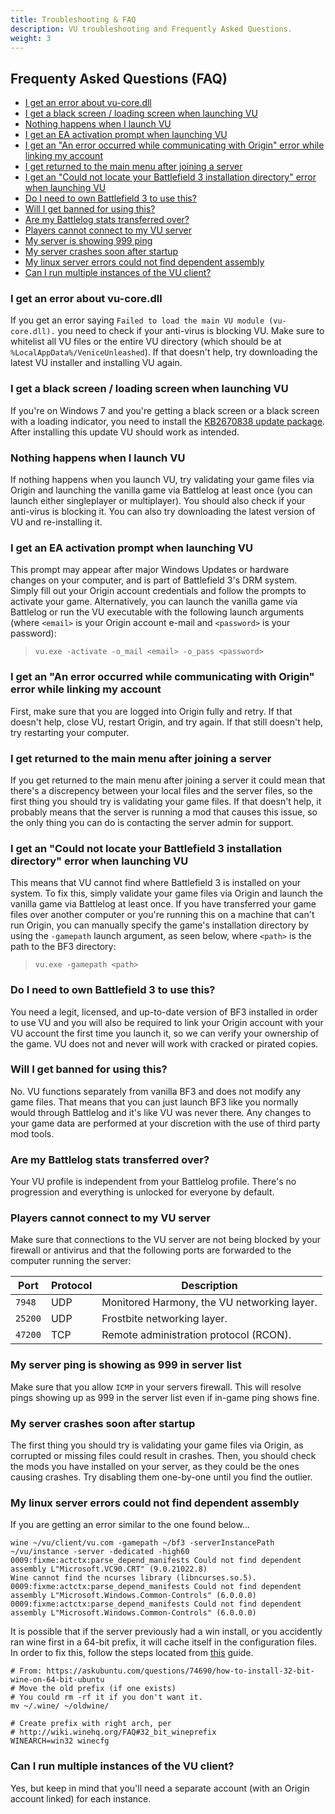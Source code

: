 ```yaml
---
title: Troubleshooting & FAQ
description: VU troubleshooting and Frequently Asked Questions.
weight: 3
---
```


<!-- omit in toc -->
## Frequenty Asked Questions (FAQ)

- [I get an error about vu-core.dll](#i-get-an-error-about-vu-coredll)
- [I get a black screen / loading screen when launching VU](#i-get-a-black-screen--loading-screen-when-launching-vu)
- [Nothing happens when I launch VU](#nothing-happens-when-i-launch-vu)
- [I get an EA activation prompt when launching VU](#i-get-an-ea-activation-prompt-when-launching-vu)
- [I get an "An error occurred while communicating with Origin" error while linking my account](#i-get-an-an-error-occurred-while-communicating-with-origin-error-while-linking-my-account)
- [I get returned to the main menu after joining a server](#i-get-returned-to-the-main-menu-after-joining-a-server)
- [I get an "Could not locate your Battlefield 3 installation directory" error when launching VU](#i-get-an-could-not-locate-your-battlefield-3-installation-directory-error-when-launching-vu)
- [Do I need to own Battlefield 3 to use this?](#do-i-need-to-own-battlefield-3-to-use-this)
- [Will I get banned for using this?](#will-i-get-banned-for-using-this)
- [Are my Battlelog stats transferred over?](#are-my-battlelog-stats-transferred-over)
- [Players cannot connect to my VU server](#players-cannot-connect-to-my-vu-server)
- [My server is showing 999 ping](#my-server-ping-is-showing-as-999-in-server-list)
- [My server crashes soon after startup](#my-server-crashes-soon-after-startup)
- [My linux server errors could not find dependent assembly](#my-linux-server-errors-could-not-find-dependent-assembly)
- [Can I run multiple instances of the VU client?](#can-i-run-multiple-instances-of-the-vu-client)

### I get an error about vu-core.dll

If you get an error saying `Failed to load the main VU module (vu-core.dll).` you need to check if your anti-virus is blocking VU. Make sure to whitelist all VU files or the entire VU directory (which should be at `%LocalAppData%/VeniceUnleashed`). If that doesn't help, try downloading the latest VU installer and installing VU again.

### I get a black screen / loading screen when launching VU

If you're on Windows 7 and you're getting a black screen or a black screen with a loading indicator, you need to install the [KB2670838 update package](https://support.microsoft.com/en-gb/help/2670838/platform-update-for-windows-7-sp1-and-windows-server-2008-r2-sp1). After installing this update VU should work as intended.

### Nothing happens when I launch VU

If nothing happens when you launch VU, try validating your game files via Origin and launching the vanilla game via Battlelog at least once (you can launch either singleplayer or multiplayer). You should also check if your anti-virus is blocking it. You can also try downloading the latest version of VU and re-installing it.

### I get an EA activation prompt when launching VU

This prompt may appear after major Windows Updates or hardware changes on your computer, and is part of Battlefield 3's DRM system. Simply fill out your Origin account credentials and follow the prompts to activate your game. Alternatively, you can launch the vanilla game via Battlelog or run the VU executable with the following launch arguments (where `<email>` is your Origin account e-mail and `<password>` is your password):

> `vu.exe -activate -o_mail <email> -o_pass <password>`

### I get an "An error occurred while communicating with Origin" error while linking my account

First, make sure that you are logged into Origin fully and retry. If that doesn't help, close VU, restart Origin, and try again. If that still doesn't help, try restarting your computer.

### I get returned to the main menu after joining a server

If you get returned to the main menu after joining a server it could mean that there's a discrepency between your local files and the server files, so the first thing you should try is validating your game files. If that doesn't help, it probably means that the server is running a mod that causes this issue, so the only thing you can do is contacting the server admin for support.

### I get an "Could not locate your Battlefield 3 installation directory" error when launching VU

This means that VU cannot find where Battlefield 3 is installed on your system. To fix this, simply validate your game files via Origin and launch the vanilla game via Battlelog at least once. If you have transferred your game files over another computer or you're running this on a machine that can't run Origin, you can manually specify the game's installation directory by using the `-gamepath` launch argument, as seen below, where `<path>` is the path to the BF3 directory:

> `vu.exe -gamepath <path>`

### Do I need to own Battlefield 3 to use this?

You need a legit, licensed, and up-to-date version of BF3 installed in order to use VU and you will also be required to link your Origin account with your VU account the first time you launch it, so we can verify your ownership of the game. VU does not and never will work with cracked or pirated copies.

### Will I get banned for using this?

No. VU functions separately from vanilla BF3 and does not modify any game files. That means that you can just launch BF3 like you normally would through Battlelog and it's like VU was never there. Any changes to your game data are performed at your discretion with the use of third party mod tools. 

### Are my Battlelog stats transferred over?

Your VU profile is independent from your Battlelog profile. There's no progression and everything is unlocked for everyone by default.

### Players cannot connect to my VU server

Make sure that connections to the VU server are not being blocked by your firewall or antivirus and that the following ports are forwarded to the computer running the server:


| Port | Protocol | Description |
| ---- | -------- | ----------- |
| `7948` | UDP | Monitored Harmony, the VU networking layer. |
| `25200` | UDP | Frostbite networking layer. |
| `47200` | TCP | Remote administration protocol (RCON). |

### My server ping is showing as 999 in server list

Make sure that you allow `ICMP` in your servers firewall. This will resolve pings showing up as 999 in the server list even if in-game ping shows fine.

### My server crashes soon after startup

The first thing you should try is validating your game files via Origin, as corrupted or missing files could result in crashes. Then, you should check the mods you have installed on your server, as they could be the ones causing crashes. Try disabling them one-by-one until you find the outlier. 

### My linux server errors could not find dependent assembly

If you are getting an error similar to the one found below...

```
wine ~/vu/client/vu.com -gamepath ~/bf3 -serverInstancePath ~/vu/instance -server -dedicated -high60
0009:fixme:actctx:parse_depend_manifests Could not find dependent assembly L"Microsoft.VC90.CRT" (9.0.21022.8)
Wine cannot find the ncurses library (libncurses.so.5).
0009:fixme:actctx:parse_depend_manifests Could not find dependent assembly L"Microsoft.Windows.Common-Controls" (6.0.0.0)
0009:fixme:actctx:parse_depend_manifests Could not find dependent assembly L"Microsoft.Windows.Common-Controls" (6.0.0.0)
```

It is possible that if the server previously had a win install, or you accidently ran wine first in a 64-bit prefix, it will cache itself in the configuration files. In order to fix this, follow the steps located from [this]() guide.

```
# From: https://askubuntu.com/questions/74690/how-to-install-32-bit-wine-on-64-bit-ubuntu
# Move the old prefix (if one exists)
# You could rm -rf it if you don't want it.
mv ~/.wine/ ~/oldwine/

# Create prefix with right arch, per
# http://wiki.winehq.org/FAQ#32_bit_wineprefix
WINEARCH=win32 winecfg
```

### Can I run multiple instances of the VU client?

Yes, but keep in mind that you'll need a separate account (with an Origin account linked) for each instance. 
